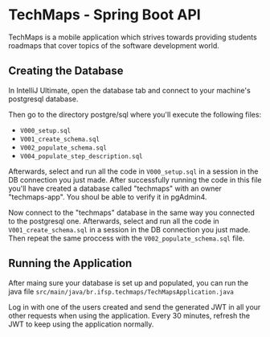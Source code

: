 # TechMaps - Spring Boot API
TechMaps is a mobile application which strives towards providing students roadmaps that cover topics of the software development world.

## Creating the Database

In IntelliJ Ultimate, open the database tab and connect to your machine's postgresql database.

Then go to the directory postgre/sql where you'll execute the following files:
- ``V000_setup.sql``
- ``V001_create_schema.sql``
- ``V002_populate_schema.sql``
- ``V004_populate_step_description.sql``

Afterwards, select and run all the code in ``V000_setup.sql`` in a session in the DB connection you just made. After successfully running the code in this file you'll have created a database called "techmaps" with an owner "techmaps-app". You shoul be able to verify it in pgAdmin4. 

Now connect to the "techmaps" database in the same way you connected to the postgresql one. Afterwards, select and run all the code in ``V001_create_schema.sql`` in a session in the DB connection you just made. Then repeat the same proccess with the ``V002_populate_schema.sql`` file.

## Running the Application

After maing sure your database is set up and populated, you can run the java file ``src/main/java/br.ifsp.techmaps/TechMapsApplication.java``

Log in with one of the users created and send the generated JWT in all your other requests when using the application. Every 30 minutes, refresh the JWT to keep using the application normally.
